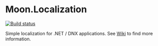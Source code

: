# Moon.Localization

[![Build status](https://ci.appveyor.com/api/projects/status/oyiq5pts8iohswxq?svg=true)](https://ci.appveyor.com/project/djanosik/moon-localization)

Simple localization for .NET / DNX applications. See [Wiki](https://github.com/djanosik/Moon.Localization/wiki) to find more information.